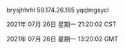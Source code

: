 brysjhhrhl 59.174.26.185 yqqlmgsycl

2021年 07月 26日 星期一 21:20:02 CST

2021年 07月 26日 星期一 13:20:02 GMT
